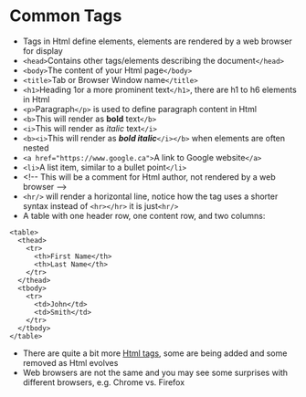 # Common Tags

* Tags in Html define elements, elements are rendered by a web browser for display
* `<head>`Contains other tags/elements describing the document`</head>`
* `<body>`The content of your Html page`</body>`
* `<title>`Tab or Browser Window name`</title>`
* `<h1>`Heading 1or a more prominent text`</h1>`, there are h1 to h6 elements in Html
* `<p>`Paragraph`</p>` is used to define paragraph content in Html
* `<b>`This will render as **bold** text`</b>`
* `<i>`This will render as _italic_ text`</i>`
* `<b><i>`This will render as _**bold italic**_`</i></b>` when elements are often nested
* `<a href="https://www.google.ca">`A link to Google website`</a>`
* `<li>`A list item, similar to a bullet point`</li>`
* &lt;!-- This will be a comment for Html author, not rendered by a web browser --&gt;
* `<hr/>` will render a horizontal line, notice how the tag uses a shorter syntax instead of `<hr></hr>` it is just`<hr/>`
* A table with one header row, one content row, and two columns:

```
<table>
  <thead> 
    <tr>
      <th>First Name</th> 
      <th>Last Name</th> 
    </tr> 
  </thead> 
  <tbody>
    <tr>
      <td>John</td>
      <td>Smith</td>
    </tr>
  </tbody>
</table>
```

* There are quite a bit more [Html tags](https://www.w3schools.com/TAGS/default.ASP), some are being added and some removed as Html evolves
* Web browsers are not the same and you may see some surprises with different browsers, e.g. Chrome vs. Firefox



